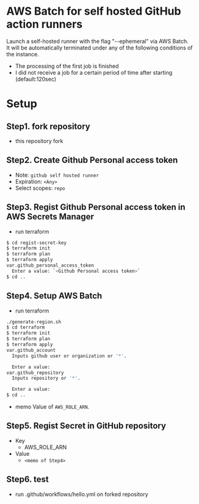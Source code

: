 # AWS Batch for self hosted GitHub action runners

Launch a self-hosted runner with the flag "--ephemeral" via AWS Batch.  
It will be automatically terminated under any of the following conditions of the instance.

- The processing of the first job is finished
- I did not receive a job for a certain period of time after starting (default:120sec)

# Setup

## Step1. fork repository

- this repository fork

## Step2. Create Github Personal access token

- Note: `github self hosted runner`
- Expiration: `<Any>`
- Select scopes: `repo`

## Step3. Regist Github Personal access token in AWS Secrets Manager

- run terraform

```bash
$ cd regist-secret-key
$ terraform init
$ terraform plan
$ terraform apply
var.github_personal_access_token
  Enter a value: `<Github Personal access token>`
$ cd ..
```

## Step4. Setup AWS Batch

- run terraform

```bash
./generate-region.sh
$ cd terraform
$ terraform init
$ terraform plan
$ terraform apply
var.github_account
  Inputs github user or organization or '*'.

  Enter a value: 
var.github_repository
  Inputs repository or '*'.

  Enter a value: 
$ cd ..
```

- memo Value of `AWS_ROLE_ARN`.

## Step5. Regist Secret in GitHub repository

- Key
  - AWS_ROLE_ARN
- Value
  - `<memo of Step4>`

## Step6. test

- run .github/workflows/hello.yml on forked repository
